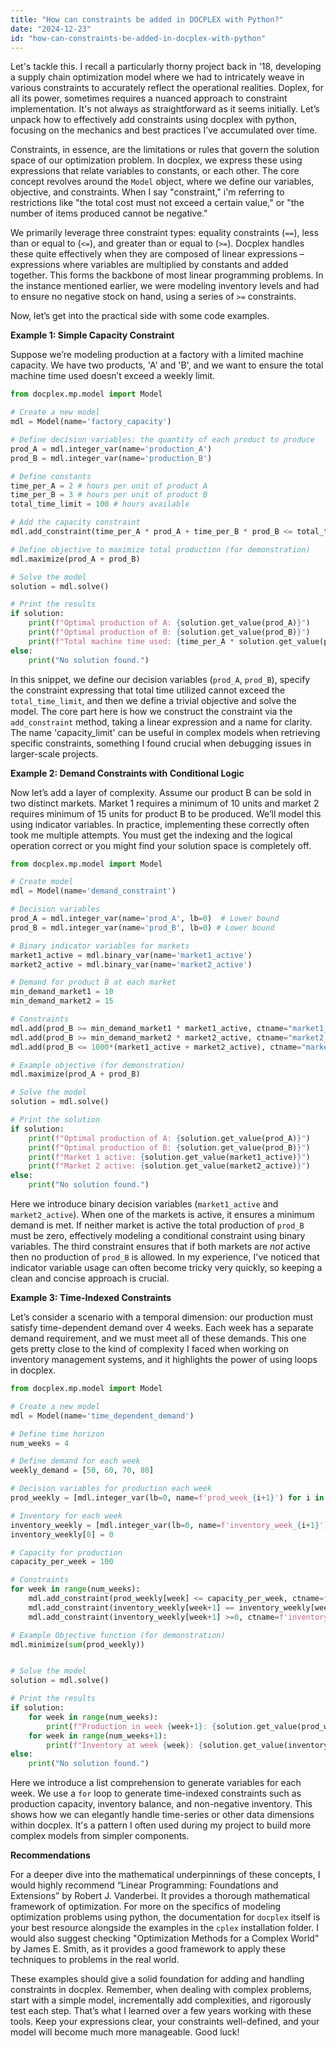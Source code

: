 ```yaml
---
title: "How can constraints be added in DOCPLEX with Python?"
date: "2024-12-23"
id: "how-can-constraints-be-added-in-docplex-with-python"
---
```


Let's tackle this. I recall a particularly thorny project back in '18, developing a supply chain optimization model where we had to intricately weave in various constraints to accurately reflect the operational realities. Doplex, for all its power, sometimes requires a nuanced approach to constraint implementation. It's not always as straightforward as it seems initially. Let’s unpack how to effectively add constraints using docplex with python, focusing on the mechanics and best practices I’ve accumulated over time.

Constraints, in essence, are the limitations or rules that govern the solution space of our optimization problem. In docplex, we express these using expressions that relate variables to constants, or each other. The core concept revolves around the `Model` object, where we define our variables, objective, and constraints. When I say "constraint," i'm referring to restrictions like "the total cost must not exceed a certain value," or "the number of items produced cannot be negative."

We primarily leverage three constraint types: equality constraints (`==`), less than or equal to (`<=`), and greater than or equal to (`>=`). Docplex handles these quite effectively when they are composed of linear expressions – expressions where variables are multiplied by constants and added together. This forms the backbone of most linear programming problems. In the instance mentioned earlier, we were modeling inventory levels and had to ensure no negative stock on hand, using a series of `>=` constraints.

Now, let’s get into the practical side with some code examples.

**Example 1: Simple Capacity Constraint**

Suppose we’re modeling production at a factory with a limited machine capacity. We have two products, 'A' and 'B', and we want to ensure the total machine time used doesn’t exceed a weekly limit.

```python
from docplex.mp.model import Model

# Create a new model
mdl = Model(name='factory_capacity')

# Define decision variables: the quantity of each product to produce
prod_A = mdl.integer_var(name='production_A')
prod_B = mdl.integer_var(name='production_B')

# Define constants
time_per_A = 2 # hours per unit of product A
time_per_B = 3 # hours per unit of product B
total_time_limit = 100 # hours available

# Add the capacity constraint
mdl.add_constraint(time_per_A * prod_A + time_per_B * prod_B <= total_time_limit, ctname='capacity_limit')

# Define objective to maximize total production (for demonstration)
mdl.maximize(prod_A + prod_B)

# Solve the model
solution = mdl.solve()

# Print the results
if solution:
    print(f"Optimal production of A: {solution.get_value(prod_A)}")
    print(f"Optimal production of B: {solution.get_value(prod_B)}")
    print(f"Total machine time used: {time_per_A * solution.get_value(prod_A) + time_per_B * solution.get_value(prod_B)}")
else:
    print("No solution found.")

```

In this snippet, we define our decision variables (`prod_A`, `prod_B`), specify the constraint expressing that total time utilized cannot exceed the `total_time_limit`, and then we define a trivial objective and solve the model. The core part here is how we construct the constraint via the `add_constraint` method, taking a linear expression and a name for clarity. The name 'capacity_limit' can be useful in complex models when retrieving specific constraints, something I found crucial when debugging issues in larger-scale projects.

**Example 2: Demand Constraints with Conditional Logic**

Now let’s add a layer of complexity. Assume our product B can be sold in two distinct markets. Market 1 requires a minimum of 10 units and market 2 requires minimum of 15 units for product B to be produced. We’ll model this using indicator variables. In practice, implementing these correctly often took me multiple attempts. You must get the indexing and the logical operation correct or you might find your solution space is completely off.

```python
from docplex.mp.model import Model

# Create model
mdl = Model(name='demand_constraint')

# Decision variables
prod_A = mdl.integer_var(name='prod_A', lb=0)  # Lower bound
prod_B = mdl.integer_var(name='prod_B', lb=0) # Lower bound

# Binary indicator variables for markets
market1_active = mdl.binary_var(name='market1_active')
market2_active = mdl.binary_var(name='market2_active')

# Demand for product B at each market
min_demand_market1 = 10
min_demand_market2 = 15

# Constraints
mdl.add(prod_B >= min_demand_market1 * market1_active, ctname="market1_min_demand")
mdl.add(prod_B >= min_demand_market2 * market2_active, ctname="market2_min_demand")
mdl.add(prod_B <= 1000*(market1_active + market2_active), ctname="market_sum_limit")

# Example objective (for demonstration)
mdl.maximize(prod_A + prod_B)

# Solve the model
solution = mdl.solve()

# Print the solution
if solution:
    print(f"Optimal production of A: {solution.get_value(prod_A)}")
    print(f"Optimal production of B: {solution.get_value(prod_B)}")
    print(f"Market 1 active: {solution.get_value(market1_active)}")
    print(f"Market 2 active: {solution.get_value(market2_active)}")
else:
    print("No solution found.")

```

Here we introduce binary decision variables (`market1_active` and `market2_active`). When one of the markets is active, it ensures a minimum demand is met. If neither market is active the total production of `prod_B` must be zero, effectively modeling a conditional constraint using binary variables. The third constraint ensures that if both markets are *not* active then no production of `prod_B` is allowed. In my experience, I've noticed that indicator variable usage can often become tricky very quickly, so keeping a clean and concise approach is crucial.

**Example 3: Time-Indexed Constraints**

Let’s consider a scenario with a temporal dimension: our production must satisfy time-dependent demand over 4 weeks. Each week has a separate demand requirement, and we must meet all of these demands. This one gets pretty close to the kind of complexity I faced when working on inventory management systems, and it highlights the power of using loops in docplex.

```python
from docplex.mp.model import Model

# Create a new model
mdl = Model(name='time_dependent_demand')

# Define time horizon
num_weeks = 4

# Define demand for each week
weekly_demand = [50, 60, 70, 80]

# Decision variables for production each week
prod_weekly = [mdl.integer_var(lb=0, name=f'prod_week_{i+1}') for i in range(num_weeks)]

# Inventory for each week
inventory_weekly = [mdl.integer_var(lb=0, name=f'inventory_week_{i+1}') for i in range(num_weeks+1)]
inventory_weekly[0] = 0

# Capacity for production
capacity_per_week = 100

# Constraints
for week in range(num_weeks):
    mdl.add_constraint(prod_weekly[week] <= capacity_per_week, ctname=f'capacity_week_{week+1}')
    mdl.add_constraint(inventory_weekly[week+1] == inventory_weekly[week] + prod_weekly[week] - weekly_demand[week], ctname=f'inventory_balance_{week+1}')
    mdl.add_constraint(inventory_weekly[week+1] >=0, ctname=f'inventory_non_negative_{week+1}')

# Example Objective function (for demonstration)
mdl.minimize(sum(prod_weekly))


# Solve the model
solution = mdl.solve()

# Print the results
if solution:
    for week in range(num_weeks):
        print(f"Production in week {week+1}: {solution.get_value(prod_weekly[week])}")
    for week in range(num_weeks+1):
        print(f"Inventory at week {week}: {solution.get_value(inventory_weekly[week])}")
else:
    print("No solution found.")

```

Here we introduce a list comprehension to generate variables for each week. We use a `for` loop to generate time-indexed constraints such as production capacity, inventory balance, and non-negative inventory. This shows how we can elegantly handle time-series or other data dimensions within docplex. It's a pattern I often used during my project to build more complex models from simpler components.

**Recommendations**

For a deeper dive into the mathematical underpinnings of these concepts, I would highly recommend “Linear Programming: Foundations and Extensions” by Robert J. Vanderbei. It provides a thorough mathematical framework of optimization. For more on the specifics of modeling optimization problems using python, the documentation for `docplex` itself is your best resource alongside the examples in the `cplex` installation folder. I would also suggest checking "Optimization Methods for a Complex World" by James E. Smith, as it provides a good framework to apply these techniques to problems in the real world.

These examples should give a solid foundation for adding and handling constraints in docplex. Remember, when dealing with complex problems, start with a simple model, incrementally add complexities, and rigorously test each step. That’s what I learned over a few years working with these tools. Keep your expressions clear, your constraints well-defined, and your model will become much more manageable. Good luck!
